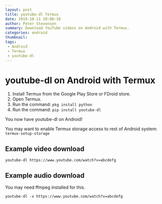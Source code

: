 ```yaml
---
layout: post
title: youtube-dl Termux
date: 2019-10-11 20:08:10
author: Peter Stevenson
summary: Download YouTube videos on Android with Termux.
categories: android
thumbnail:
tags:
 - Android
 - Termux
 - youtube-dl
---
```


# youtube-dl on Android with Termux

1. Install Termux from the Google Play Store or FDroid store.
2. Open Termux.
3. Run the command: `pkg install python`
4. Run the command: `pip install youtube-dl`

You now have youtube-dl on Android!

You may want to enable Termux storage access to rest of Android system: `termux-setup-storage`

## Example video download

`youtube-dl https://www.youtube.com/watch?v=abcdefg`

## Example audio download

You may need ffmpeg installed for this.

`youtube-dl -x https://www.youtube.com/watch?v=abcdefg`
